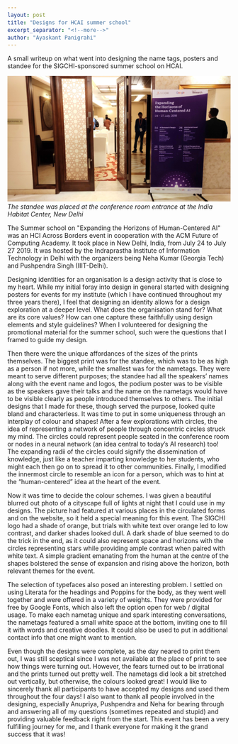 ```yaml
---
layout: post
title: "Designs for HCAI summer school"
excerpt_separator: "<!--more-->"
author: "Ayaskant Panigrahi"
---
```


A small writeup on what went into designing the name tags, posters and standee for the SIGCHI-sponsored summer school on HCAI.

<!--more-->

![Standee at the summer school](/assets/images/sigchi-summer-school-hcai-standee.jpg)
*The standee was placed at the conference room entrance at the India Habitat Center, New Delhi*

The Summer school on "Expanding the Horizons of Human-Centered AI" was an HCI Across Borders event in cooperation with the ACM Future of Computing Academy. It took place in New Delhi, India, from July 24 to July 27 2019. It was hosted by the Indraprastha Institute of Information Technology in Delhi with the organizers being Neha Kumar (Georgia Tech) and Pushpendra Singh (IIIT-Delhi).

Designing identities for an organisation is a design activity that is close to my heart. While my initial foray into design in general started with designing posters for events for my institute (which I have continued throughout my three years there), I feel that designing an identity allows for a design exploration at a deeper level. What does the organisation stand for? What are its core values? How can one capture these faithfully using design elements and style guidelines? When I volunteered for designing the promotional material for the summer school, such were the questions that I framed to guide my design.

Then there were the unique affordances of the sizes of the prints themselves. The biggest print was for the standee, which was to be as high as a person if not more, while the smallest was for the nametags. They were meant to serve different purposes; the standee had all the speakers’ names along with the event name and logos, the podium poster was to be visible as the speakers gave their talks and the name on the nametags would have to be visible clearly as people introduced themselves to others. The initial designs that I made for these, though served the purpose, looked quite bland and characterless. It was time to put in some uniqueness through an interplay of colour and shapes!
After a few explorations with circles, the idea of representing a network of people through concentric circles struck my mind. The circles could represent people seated in the conference room or nodes in a neural network (an idea central to today’s AI research) too! The expanding radii of the circles could signify the dissemination of knowledge, just like a teacher imparting knowledge to her students, who might each then go on to spread it to other communities. Finally, I modified the innermost circle to resemble an icon for a person, which was to hint at the “human-centered” idea at the heart of the event.

Now it was time to decide the colour schemes. I was given a beautiful blurred out photo of a cityscape full of lights at night that I could use in my designs. The picture had featured at various places in the circulated forms and on the website, so it held a special meaning for this event. The SIGCHI logo had a shade of orange, but trials with white text over orange led to low contrast, and darker shades looked dull. A dark shade of blue seemed to do the trick in the end, as it could also represent space and horizons with the circles representing stars while providing ample contrast when paired with white text. A simple gradient emanating from the human at the centre of the shapes bolstered the sense of expansion and rising above the horizon, both relevant themes for the event.

The selection of typefaces also posed an interesting problem. I settled on using Literata for the headings and Poppins for the body, as they went well together and were offered in a variety of weights. They were provided for free by Google Fonts, which also left the option open for web / digital usage.
To make each nametag unique and spark interesting conversations, the nametags featured a small white space at the bottom, inviting one to fill it with words and creative doodles. It could also be used to put in additional contact info that one might want to mention.

Even though the designs were complete, as the day neared to print them out, I was still sceptical since I was not available at the place of print to see how things were turning out. However, the fears turned out to be irrational and the prints turned out pretty well. The nametags did look a bit stretched out vertically, but otherwise, the colours looked great! I would like to sincerely thank all participants to have accepted my designs and used them throughout the four days! I also want to thank all people involved in the designing, especially Anupriya, Pushpendra and Neha for bearing through and answering all of my questions (sometimes repeated and stupid) and providing valuable feedback right from the start. This event has been a very fulfilling journey for me, and I thank everyone for making it the grand success that it was!